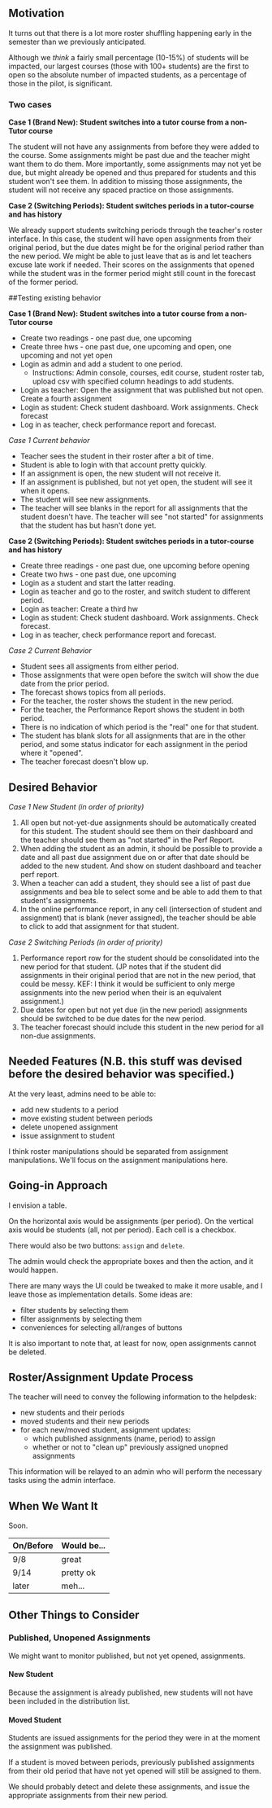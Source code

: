## Motivation

It turns out that
there is a lot more roster shuffling
happening early in the semester
than we previously anticipated.

Although we _think_ a fairly small percentage
(10-15%)
of students will be impacted,
our largest courses
(those with 100+ students)
are the first to open
so the absolute number of impacted students,
as a percentage of those in the pilot,
is significant.

### Two cases

**Case 1 (Brand New): Student switches into a tutor course from a non-Tutor course**

The student will not have any assignments from before they were added to the course. Some assignments might be past due and the teacher might want them to do them. More importantly, some assignments may not yet be due, but might already be opened and thus prepared for students and this student won't see them.  In addition to missing those assignments, the student will not receive any spaced practice on those assignments.

**Case 2 (Switching Periods): Student switches periods in a tutor-course and has history**

We already support students switching periods through the teacher's roster interface. In this case, the student will have open assignments from their original period, but the due dates might be for the original period rather than the new period. We might be able to just leave that as is and let teachers excuse late work if needed. Their scores on the assignments that opened while the student was in the former period might still count in the forecast of the former period.  

##Testing existing behavior

**Case 1 (Brand New): Student switches into a tutor course from a non-Tutor course**
* Create two readings - one past due, one upcoming
* Create three hws - one past due, one upcoming and open, one upcoming and not yet open
* Login as admin and add a student to one period. 
   * Instructions: Admin console, courses, edit course, student roster tab, upload csv with specified column headings to add students. 
* Login as teacher: Open the assignment that was published but not open. Create a fourth assignment
* Login as student: Check student dashboard. Work assignments. Check forecast
* Log in as teacher, check performance report and forecast.

*Case 1 Current behavior*
* Teacher sees the student in their roster after a bit of time.
* Student is able to login with that account pretty quickly.
* If an assignment is open, the new student will not receive it.
* If an assignment is published, but not yet open, the student will see it when it opens.
* The student will see new assignments.
* The teacher will see blanks in the report for all assignments that the student doesn't have. The teacher will see "not started" for assignments that the student has but hasn't done yet.

**Case 2 (Switching Periods): Student switches periods in a tutor-course and has history**
* Create three readings - one past due, one upcoming before opening
* Create two hws - one past due, one upcoming
* Login as a student and start the latter reading. 
* Login as teacher and go to the roster, and switch student to different period. 
* Login as teacher: Create a third hw
* Login as student: Check student dashboard. Work assignments. Check forecast.
* Log in as teacher, check performance report and forecast.

*Case 2 Current Behavior*
* Student sees all assigments from either period. 
* Those assignments that were open before the switch will show the due date from the prior period.
* The forecast shows topics from all periods.
* For the teacher, the roster shows the student in the new period.
* For the teacher, the Performance Report shows the student in both period.
* There is no indication of which period is the "real" one for that student. 
* The student has blank slots for all assignments that are in the other period, and some status indicator for each assignment in the period where it "opened".
* The teacher forecast doesn't blow up.

## Desired Behavior
*Case 1 New Student (in order of priority)*

1. All open but not-yet-due assignments should be automatically created for this student. The student should see them on their dashboard and the teacher should see them as "not started" in the Perf Report.
2. When adding the student as an admin, it should be possible to provide a date and all past due assignment due on or after that date should be added to the new student. And show on student dashboard and teacher perf report.
3. When a teacher can add a student, they should see a list of past due assignments and bea ble to select some and be able to add them to that student's assignments. 
4. In the online performance report, in any cell (intersection of student and assignment) that is blank (never assigned), the teacher should be able to click to add that assignment for that student.

*Case 2 Switching Periods (in order of priority)*

1. Performance report row for the student should be consolidated into the new period for that student. (JP notes that if the student did assignments in their original period that are not in the new period, that could be messy. KEF: I think it would be sufficient to only merge assignments into the new period when their is an equivalent assignment.)
2. Due dates for open but not yet due (in the new period) assignments should be switched to be due dates for the new period.
3. The teacher forecast should include this student in the new period for all non-due assignments.

## Needed Features (N.B. this stuff was devised before the desired behavior was specified.)

At the very least, admins need to be able to:

* add new students to a period
* move existing student between periods
* delete unopened assignment
* issue assignment to student

I think
roster manipulations
should be separated from
assignment manipulations.
We'll focus on the assignment manipulations here.

## Going-in Approach

I envision a table.

On the horizontal axis would be assignments (per period).
On the vertical axis would be students (all, not per period).
Each cell is a checkbox.

There would also be two buttons: `assign` and `delete`.

The admin would check the appropriate boxes and then the action, and it would happen.

There are many ways the UI could be tweaked to make it more usable,
and I leave those as implementation details.  Some ideas are:
* filter students by selecting them
* filter assignments by selecting them
* conveniences for selecting all/ranges of buttons

It is also important to note that,
at least for now,
open assignments cannot be deleted.

## Roster/Assignment Update Process

The teacher will need to convey the following information
to the helpdesk:

* new students and their periods
* moved students and their new periods
* for each new/moved student, assignment updates:
  * which published assignments (name, period) to assign
  * whether or not to "clean up" previously assigned unopned assignments

This information will be relayed
to an admin
who will perform the necessary tasks
using the admin interface.

## When We Want It

Soon.

On/Before | Would be...
----------|------------
9/8       | great
9/14      | pretty ok
later     | meh...

## Other Things to Consider

### Published, Unopened Assignments

We might want to monitor
published, but not yet opened,
assignments.

#### New Student

Because the assignment is already published,
new students will not have been included
in the distribution list.

#### Moved Student

Students are issued assignments
for the period they were in
at the moment the assignment was published.

If a student is moved between periods,
previously published assignments
from their old period
that have not yet opened
will still be assigned to them.

We should probably
detect and delete these assignments,
and issue the appropriate assignments
from their new period.
